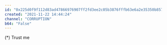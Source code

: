 ```yaml
---
id: "0x225d0f9f112d83ad47866976907ff2fd3ee2c05b3876fffb63e6a2e35350b857"
created: "2021-11-22 14:44:24"
channel: "CORRUPTION"
b64: "False"
---
```


(*) Trust me